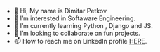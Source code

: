 - 👋 Hi, My name is Dimitar Petkov
- 👀 I’m interested in Softaware Engineering.
- 🌱 I’m currently learning Python , Django and JS.
- 💞️ I’m looking to collaborate on fun projects.
- 📫 How to reach me on LinkedIn profile <a href="www.linkedin.com/in/dimitar-petkov-95aa1b228" rel="nofollow">HERE</a>.  

<!---
dpetkov354/dpetkov354 is a ✨ special ✨ repository because its `README.md` (this file) appears on your GitHub profile.
You can click the Preview link to take a look at your changes.
--->
